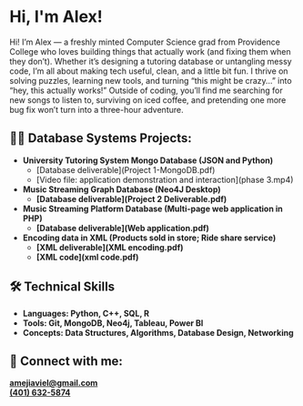 <h1>Hi, I'm Alex!</h1>

<p>
  Hi! I’m Alex — a freshly minted Computer Science grad from Providence College who loves building things that actually work (and fixing them when they don’t). 
  Whether it’s designing a tutoring database or untangling messy code, I’m all about making tech useful, clean, and a little bit fun. 
  I thrive on solving puzzles, learning new tools, and turning “this might be crazy…” into “hey, this actually works!” 
  Outside of coding, you’ll find me searching for new songs to listen to, surviving on iced coffee, and pretending one more bug fix won’t turn into a three-hour adventure. 
</p>

<h2>👩‍💻 Database Systems Projects:</h2>

- <b>University Tutoring System Mongo Database (JSON and Python)</b>
  - [Database deliverable](Project 1-MongoDB.pdf)
  - [Video file: application demonstration and interaction](phase 3.mp4)<b>
- <b>Music Streaming Graph Database (Neo4J Desktop)</b>
  - [Database deliverable](Project 2 Deliverable.pdf)
- <b>Music Streaming Platform Database (Multi-page web application in PHP)</b>
  - [Database deliverable](Web application.pdf)
- <b>Encoding data in XML (Products sold in store; Ride share service)</b>
  - [XML deliverable](XML encoding.pdf)
  - [XML code](xml code.pdf)

  
<h2>🛠 Technical Skills</h2>
<ul>
  <li><b>Languages:</b> Python, C++, SQL, R</li>
  <li><b>Tools:</b> Git, MongoDB, Neo4j, Tableau, Power BI</li>
  <li><b>Concepts:</b> Data Structures, Algorithms, Database Design, Networking</li>
</ul>


<h2> 🤳 Connect with me:</h2>

<ul style="list-style: none; padding-left: 0;">
  <li>
    <i class="fas fa-envelope"></i>
    <a href="mailto:amejiaviel@gmail.com">amejiaviel@gmail.com</a>
  </li>
  <li>
    <i class="fas fa-phone"></i>
    <a href="tel:+14016325874">(401) 632-5874</a>
  </li>
</ul>


<!--
**joshmadakor1/joshmadakor1** is a ✨ _special_ ✨ repository because its `README.md` (this file) appears on your GitHub profile.

Here are some ideas to get you started:

- 🔭 I’m currently working on ...
- 🌱 I’m currently learning ...
- 👯 I’m looking to collaborate on ...
- 🤔 I’m looking for help with ...
- 💬 Ask me about ...
- 📫 How to reach me: ...
- 😄 Pronouns: ...
- ⚡ Fun fact: ...
-->
